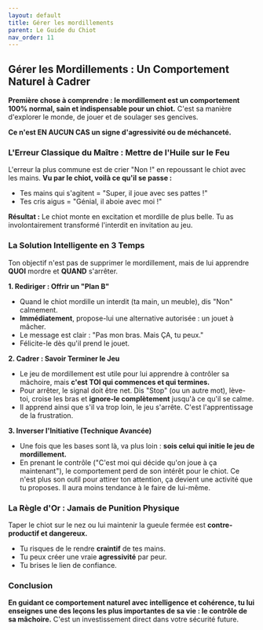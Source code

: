 ```yaml
---
layout: default
title: Gérer les mordillements
parent: Le Guide du Chiot
nav_order: 11
---
```


## **Gérer les Mordillements : Un Comportement Naturel à Cadrer**

**Première chose à comprendre : le mordillement est un comportement 100% normal, sain et indispensable pour un chiot.** C'est sa manière d'explorer le monde, de jouer et de soulager ses gencives.

**Ce n'est EN AUCUN CAS un signe d'agressivité ou de méchanceté.**

### **L'Erreur Classique du Maître : Mettre de l'Huile sur le Feu**

L'erreur la plus commune est de crier "Non !" en repoussant le chiot avec les mains.
**Vu par le chiot, voilà ce qu'il se passe :**
- Tes mains qui s'agitent = "Super, il joue avec ses pattes !"
- Tes cris aigus = "Génial, il aboie avec moi !"

**Résultat :** Le chiot monte en excitation et mordille de plus belle. Tu as involontairement transformé l'interdit en invitation au jeu.

### **La Solution Intelligente en 3 Temps**

Ton objectif n'est pas de supprimer le mordillement, mais de lui apprendre **QUOI** mordre et **QUAND** s'arrêter.

**1. Rediriger : Offrir un "Plan B"**
- Quand le chiot mordille un interdit (ta main, un meuble), dis "Non" calmement.
- **Immédiatement**, propose-lui une alternative autorisée : un jouet à mâcher.
- Le message est clair : "Pas mon bras. Mais ÇA, tu peux."
- Félicite-le dès qu'il prend le jouet.

**2. Cadrer : Savoir Terminer le Jeu**
- Le jeu de mordillement est utile pour lui apprendre à contrôler sa mâchoire, mais **c'est TOI qui commences et qui termines.**
- Pour arrêter, le signal doit être net. Dis "Stop" (ou un autre mot), lève-toi, croise les bras et **ignore-le complètement** jusqu'à ce qu'il se calme.
- Il apprend ainsi que s'il va trop loin, le jeu s'arrête. C'est l'apprentissage de la frustration.

**3. Inverser l'Initiative (Technique Avancée)**
- Une fois que les bases sont là, va plus loin : **sois celui qui initie le jeu de mordillement.**
- En prenant le contrôle ("C'est moi qui décide qu'on joue à ça maintenant"), le comportement perd de son intérêt pour le chiot. Ce n'est plus son outil pour attirer ton attention, ça devient une activité que tu proposes. Il aura moins tendance à le faire de lui-même.

### **La Règle d'Or : Jamais de Punition Physique**

Taper le chiot sur le nez ou lui maintenir la gueule fermée est **contre-productif et dangereux.**
- Tu risques de le rendre **craintif** de tes mains.
- Tu peux créer une vraie **agressivité** par peur.
- Tu brises le lien de confiance.

### **Conclusion**

**En guidant ce comportement naturel avec intelligence et cohérence, tu lui enseignes une des leçons les plus importantes de sa vie : le contrôle de sa mâchoire.** C'est un investissement direct dans votre sécurité future. 